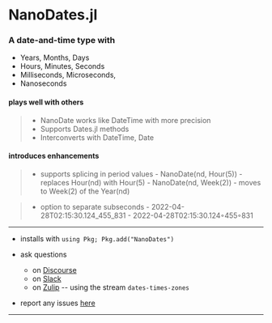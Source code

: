 # NanoDates.jl

### A date-and-time type with
- Years, Months, Days
- Hours, Minutes, Seconds
- Milliseconds, Microseconds,
- Nanoseconds



#### plays well with others

> - NanoDate works like DateTime with more precision
> - Supports Dates.jl methods
> - Interconverts with DateTime, Date

#### introduces enhancements

> - supports splicing in period values
    - NanoDate(nd, Hour(5))
       - replaces Hour(nd) with Hour(5)
    - NanoDate(nd, Week(2))
       - moves to Week(2) of the Year(nd)

>   - option to separate subseconds
       - 2022-04-28T02:15:30.124_455_831
       - 2022-04-28T02:15:30.124◦455◦831


----

- installs with  `using Pkg; Pkg.add("NanoDates")`

- ask questions
  - on [Discourse](https://discourse.julialang.org/latest)
  - on [Slack](https://app.slack.com/client/T68168MUP)
  - on [Zulip](https://julialang.zulipchat.com/#narrow/stream/321834-dates-times-zones) -- using the stream `dates-times-zones`
  
- report any issues [here](https://github.com/JeffreySarnoff/NanoDates.jl/issues)

----
